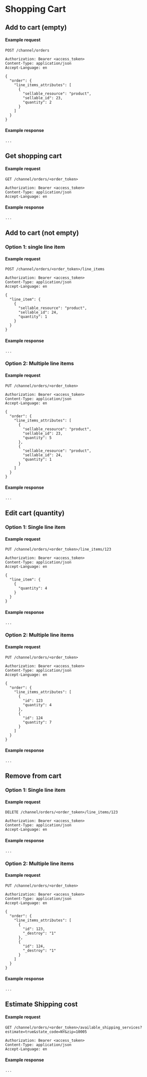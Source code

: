 # Shopping Cart

## Add to cart (empty)

#### Example request

```http
POST /channel/orders

Authorization: Bearer <access_token>
Content-Type: application/json
Accept-Language: en

{
  "order": {
    "line_items_attributes": [
      {
        "sellable_resource": "product",
        "sellable_id": 23,
        "quantity": 2
      }
    ]
  } 
}
```

#### Example response
```http
...
```

## Get shopping cart

#### Example request

```http
GET /channel/orders/<order_token>

Authorization: Bearer <access_token>
Content-Type: application/json
Accept-Language: en

```

#### Example response
```http
...
```

## Add to cart (not empty)

### Option 1: single line item

#### Example request

```http
POST /channel/orders/<order_token>/line_items

Authorization: Bearer <access_token>
Content-Type: application/json
Accept-Language: en

{
  "line_item": {
    {
      "sellable_resource": "product",
      "sellable_id": 24,
      "quantity": 1
    }
  } 
}
```

#### Example response
```http
...
```

### Option 2: Multiple line items

#### Example request

```http
PUT /channel/orders/<order_token>

Authorization: Bearer <access_token>
Content-Type: application/json
Accept-Language: en

{
  "order": {
    "line_items_attributes": [
      {
        "sellable_resource": "product",
        "sellable_id": 23,
        "quantity": 5
      },
      {
        "sellable_resource": "product",
        "sellable_id": 24,
        "quantity": 1
      }
    ]
  } 
}
```

#### Example response
```http
...
```

## Edit cart (quantity)

### Option 1: Single line item

#### Example request

```http
PUT /channel/orders/<order_token>/line_items/123

Authorization: Bearer <access_token>
Content-Type: application/json
Accept-Language: en

{
  "line_item": {
    {
      "quantity": 4
    }
  } 
}
```

#### Example response
```http
...
```

### Option 2: Multiple line items

#### Example request

```http
PUT /channel/orders/<order_token>

Authorization: Bearer <access_token>
Content-Type: application/json
Accept-Language: en

{
  "order": {
    "line_items_attributes": [
      {
        "id": 123
        "quantity": 4
      },
      {
        "id": 124
        "quantity": 7
      }     
    ]
  } 
}
```

#### Example response
```http
...
```

## Remove from cart

### Option 1: Single line item

#### Example request

```http
DELETE /channel/orders/<order_token>/line_items/123

Authorization: Bearer <access_token>
Content-Type: application/json
Accept-Language: en
```

#### Example response
```http
...
```

### Option 2: Multiple line items

#### Example request

```http
PUT /channel/orders/<order_token>

Authorization: Bearer <access_token>
Content-Type: application/json
Accept-Language: en

{
  "order": {
    "line_items_attributes": [
      {
        "id": 123,
        "_destroy": "1"       
      },
      {
        "id": 124,
        "_destroy": "1"       
      }     
    ]
  } 
}
```

#### Example response
```http
...
```

## Estimate Shipping cost

#### Example request

```http
GET /channel/orders/<order_token>/available_shipping_services?estimate=true&state_code=NY&zip=10005

Authorization: Bearer <access_token>
Content-Type: application/json
Accept-Language: en

```

#### Example response
```http
...
```